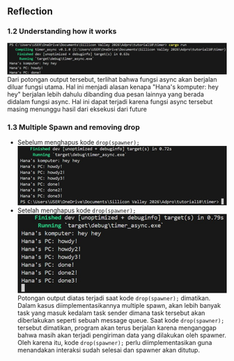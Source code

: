 ## Reflection

### 1.2 Understanding how it works
![alt text](adpro_1.2.jpg)
Dari potongan output tersebut, terlihat bahwa fungsi async akan berjalan diluar fungsi utama. Hal ini menjadi alasan kenapa "Hana's komputer: hey hey" berjalan lebih dahulu dibanding dua pesan lainnya yang berada didalam fungsi async. Hal ini dapat terjadi karena fungsi async tersebut masing menunggu hasil dari eksekusi dari future
### 1.3 Multiple Spawn and removing drop
- Sebelum menghapus kode `drop(spawner);`
![alt text](adpro_1.3_before.jpg)
- Setelah menghapus kode `drop(spawner);`
![alt text](adpro_1.3.jpg)
Potongan output diatas terjadi saat kode `drop(spawner);` dimatikan. Dalam kasus diimplementasikannya multiple spawn, akan  lebih banyak task yang masuk kedalam task sender dimana task tersebut akan diberlakukan seperti sebuah message queue. Saat kode `drop(spawner);` tersebut dimatikan, program akan terus berjalan karena menganggap bahwa masih akan terjadi pengiriman data yang dilakukan oleh spawner. Oleh karena itu, kode `drop(spawner);` perlu diimplementasikan guna menandakan interaksi sudah selesai dan spawner akan ditutup.